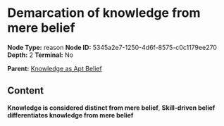 # Demarcation of knowledge from mere belief

**Node Type:** reason
**Node ID:** 5345a2e7-1250-4d6f-8575-c0c1179ee270
**Depth:** 2
**Terminal:** No

**Parent:** [Knowledge as Apt Belief](knowledge-as-apt-belief.md)

## Content

**Knowledge is considered distinct from mere belief**, **Skill-driven belief differentiates knowledge from mere belief**
